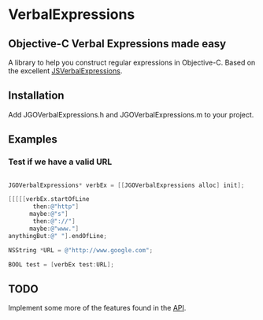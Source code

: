VerbalExpressions
=================

## Objective-C Verbal Expressions made easy
A library to help you construct regular expressions in Objective-C. Based on the excellent [JSVerbalExpressions](https://github.com/VerbalExpressions/JSVerbalExpressions "JSVerbalExpressions").

## Installation
Add JGOVerbalExpressions.h and JGOVerbalExpressions.m to your project.

## Examples

### Test if we have a valid URL 
```Objective-C

JGOVerbalExpressions* verbEx = [[JGOVerbalExpressions alloc] init];

[[[[[verbEx.startOfLine
       then:@"http"]
      maybe:@"s"]
       then:@"://"]
      maybe:@"www."]
anythingBut:@" "].endOfLine;

NSString *URL = @"http://www.google.com";

BOOL test = [verbEx test:URL];
```

## TODO
Implement some more of the features found in the [API](https://github.com/VerbalExpressions/JSVerbalExpressions/wiki "API").